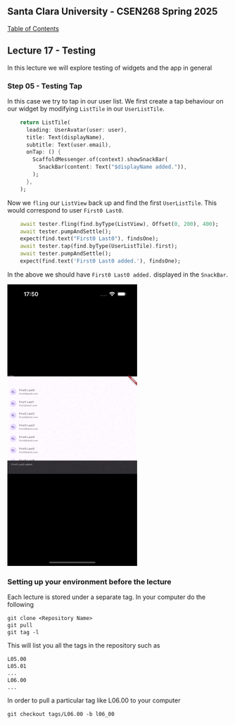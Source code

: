 ## Santa Clara University - CSEN268 Spring 2025

[Table of Contents](/toc.md)

## Lecture 17 - Testing
In this lecture we will explore testing of widgets and the app in general

### Step 05 - Testing Tap
In this case we try to tap in our user list. We first create a tap behaviour on our widget by modifying `ListTile` in our `UserListTile`.
```dart
    return ListTile(
      leading: UserAvatar(user: user),
      title: Text(displayName),
      subtitle: Text(user.email),
      onTap: () {
        ScaffoldMessenger.of(context).showSnackBar(
          SnackBar(content: Text("$displayName added.")),
        );
      },
    );
```
Now we `fling` our `ListView` back up and find the first `UserListTile`. This would correspond to user `First0 Last0`. 
```dart
    await tester.fling(find.byType(ListView), Offset(0, 200), 400);
    await tester.pumpAndSettle();
    expect(find.text("First0 Last0"), findsOne);
    await tester.tap(find.byType(UserListTile).first);
    await tester.pumpAndSettle();
    expect(find.text('First0 Last0 added.'), findsOne);
```
In the above we should have `First0 Last0 added.` displayed in the `SnackBar`.

![TapTesting](/assets/images/Testing%20Tap%20Behaviour.gif)




### Setting up your environment before the lecture

Each lecture is stored under a separate tag. In your computer do the following

    git clone <Repository Name>
    git pull
    git tag -l

This will list you all the tags in the repository such as

    L05.00
    L05.01
    ...
    L06.00
    ...

In order to pull a particular tag like L06.00 to your computer

    git checkout tags/L06.00 -b l06_00


